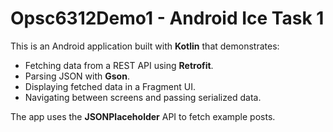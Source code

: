 # Opsc6312Demo1 - Android Ice Task 1

This is an Android application built with **Kotlin** that demonstrates:
- Fetching data from a REST API using **Retrofit**.
- Parsing JSON with **Gson**.
- Displaying fetched data in a Fragment UI.
- Navigating between screens and passing serialized data.

The app uses the **JSONPlaceholder** API to fetch example posts.
